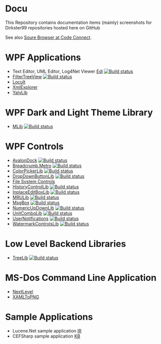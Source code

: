 # Docu
This Repository contains documentation items (mainly) screenshots for Dirkster99 repositories hosted here on GitHub

See also <a href="http://sourcebrowser.io/Browse/Dirkster99">Soure Browser at Code Connect</a>.

# WPF Applications
* Text Editor, UML Editor, Log4Net Viewer [Edi](https://github.com/Dirkster99/Edi) [![Build status](https://ci.appveyor.com/api/projects/status/7r06lm7v5o9xq7xj?svg=true)](https://ci.appveyor.com/project/Dirkster99/edi)
* [FilterTreeView](https://github.com/Dirkster99/FilterTreeView) [![Build status](https://ci.appveyor.com/api/projects/status/u762r32aupstrsph?svg=true)](https://ci.appveyor.com/project/Dirkster99/filtertreeview)
* [Locult](https://github.com/Dirkster99/Locult)
* [XmlExplorer](https://github.com/Dirkster99/XmlExplorer)
* [YalvLib](https://github.com/Dirkster99/YalvLib)

# WPF Dark and Light Theme Library
* [MLib](https://github.com/Dirkster99/MLib) [![Build status](https://ci.appveyor.com/api/projects/status/mhg80nk8ywbk9dat?svg=true)](https://ci.appveyor.com/project/Dirkster99/mlib)

# WPF Controls

* [AvalonDock](https://github.com/Dirkster99/AvalonDock) [![Build status](https://ci.appveyor.com/api/projects/status/kq2wyupx5hm7fok2?svg=true)](https://ci.appveyor.com/project/Dirkster99/avalondock)
* [Breadcrumb.Metro](https://github.com/Dirkster99/bm) [![Build status](https://ci.appveyor.com/api/projects/status/rbxt9vtsth75o87i?svg=true)](https://ci.appveyor.com/project/Dirkster99/bm)
* [ColorPickerLib](https://github.com/Dirkster99/ColorPickerLib) [![Build status](https://ci.appveyor.com/api/projects/status/0e19uif3f40tsppi?svg=true)](https://ci.appveyor.com/project/Dirkster99/colorpickerlib)
* [DropDownButtonLib](https://github.com/Dirkster99/DropDownButtonLib) [![Build status](https://ci.appveyor.com/api/projects/status/ie3dx7fa4vujwhgs?svg=true)](https://ci.appveyor.com/project/Dirkster99/dropdownbuttonlib)
* [File System Controls](https://github.com/Dirkster99/fsc)
* [HistoryControlLib](https://github.com/Dirkster99/HistoryControlLib) [![Build status](https://ci.appveyor.com/api/projects/status/b5aljj6ec5cn10c0/branch/master?svg=true)](https://ci.appveyor.com/project/Dirkster99/historycontrollib/branch/master)
* [InplaceEditBoxLib](https://github.com/Dirkster99/InplaceEditBoxLib) [![Build status](https://ci.appveyor.com/api/projects/status/7g6bx6uku9e1qow8?svg=true)](https://ci.appveyor.com/project/Dirkster99/inplaceeditboxlib)
* [MRULib](https://github.com/Dirkster99/MRULib) [![Build status](https://ci.appveyor.com/api/projects/status/hs63uymamjh9p34u?svg=true)](https://ci.appveyor.com/project/Dirkster99/mrulib)
* [MsgBox](https://github.com/Dirkster99/MsgBox) [![Build status](https://ci.appveyor.com/api/projects/status/0fsqyn7spal3ir2k?svg=true)](https://ci.appveyor.com/project/Dirkster99/msgbox)
* [NumericUpDownLib](https://github.com/Dirkster99/NumericUpDownLib) [![Build status](https://img.shields.io/appveyor/ci/Dirkster99/NumericUpDownLib.svg)](https://ci.appveyor.com/project/Dirkster99/NumericUpDownLib)
* [UnitComboLib](https://github.com/Dirkster99/UnitComboLib) [![Build status](https://ci.appveyor.com/api/projects/status/8rmd1b9d35efwunj?svg=true)](https://ci.appveyor.com/project/Dirkster99/unitcombolib)
* [UserNotifications](https://github.com/Dirkster99/UserNotifications) [![Build status](https://ci.appveyor.com/api/projects/status/a4gtps078k9fnp9i?svg=true)](https://ci.appveyor.com/project/Dirkster99/usernotifications)
* [WatermarkControlsLib](https://github.com/Dirkster99/WatermarkControlsLib) [![Build status](https://ci.appveyor.com/api/projects/status/c44414w3s1ow8eb5?svg=true)](https://ci.appveyor.com/project/Dirkster99/watermarkcontrolslib)

# Low Level Backend Libraries
* [TreeLib](https://github.com/Dirkster99/TreeLib/) [![Build status](https://ci.appveyor.com/api/projects/status/de18xc6i431xnlvg?svg=true)](https://ci.appveyor.com/project/Dirkster99/treelib)

# MS-Dos Command Line Application
* [NextLevel](https://github.com/Dirkster99/NextLevel)
* [XAMLToPNG](https://github.com/Dirkster99/XAMLToPNG)

# Sample Applications
* Lucene.Net sample application [IR](https://github.com/Dirkster99/IR)
* CEFSharp sample application [KB](https://github.com/Dirkster99/KB)
